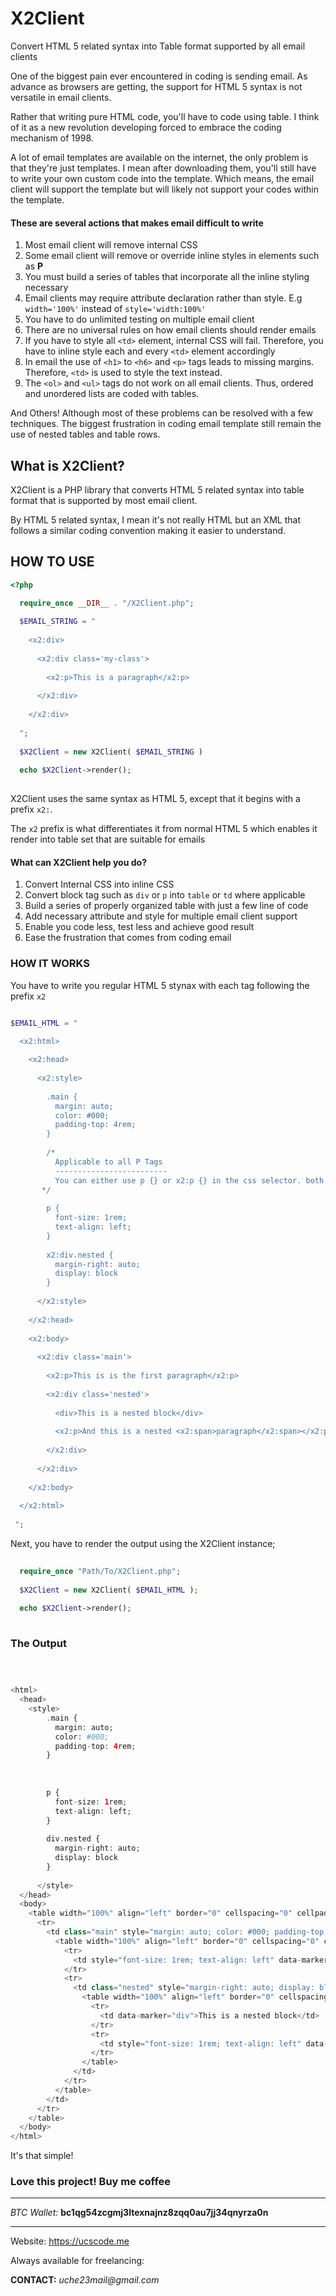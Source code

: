 # X2Client

Convert HTML 5 related syntax into Table format supported by all email clients

One of the biggest pain ever encountered in coding is sending email. As advance as browsers are getting, the support for HTML 5 syntax is not versatile in email clients.

Rather that writing pure HTML code, you'll have to code using table. I think of it as a new revolution developing forced to embrace the coding mechanism of 1998.

A lot of email templates are available on the internet, the only problem is that they're just templates. I mean after downloading them, you'll still have to write your own custom code into the template. Which means, the email client will support the template but will likely not support your codes within the template.

#### These are several actions that makes email difficult to write

1. Most email client will remove internal CSS
2. Some email client will remove or override inline styles in elements such as **P**
3. You must build a series of tables that incorporate all the inline styling necessary
4. Email clients may require attribute declaration rather than style. E.g `width='100%'` instead of `style='width:100%'`
5. You have to do unlimited testing on multiple email client
6. There are no universal rules on how email clients should render emails
7. If you have to style all `<td>` element, internal CSS will fail. Therefore, you have to inline style each and every `<td>` element accordingly
8. In email the use of `<h1>` to `<h6>` and `<p>` tags leads to missing margins. Therefore, `<td>`  is used to style the text instead.
9. The `<ol>` and `<ul>` tags do not work on all email clients. Thus, ordered and unordered lists are coded with tables.

And Others! Although most of these problems can be resolved with a few techniques. The biggest frustration in coding email template still remain the use of nested tables and table rows.

## What is X2Client?

X2Client is a PHP library that converts HTML 5 related syntax into table format that is supported by most email client.

By HTML 5 related syntax, I mean it's not really HTML but an XML that follows a similar coding convention making it easier to understand.

## HOW TO USE

```php
<?php 

  require_once __DIR__ . "/X2Client.php";
  
  $EMAIL_STRING = "
  
    <x2:div>
    
      <x2:div class='my-class'>
      
        <x2:p>This is a paragraph</x2:p>
        
      </x2:div>
      
    </x2:div>
    
  ";
  
  $X2Client = new X2Client( $EMAIL_STRING )
  
  echo $X2Client->render();
  
```

X2Client uses the same syntax as HTML 5, except that it begins with a prefix `x2:`.

The `x2` prefix is what differentiates it from normal HTML 5 which enables it render into table set that are suitable for emails

#### What can X2Client help you do?

1. Convert Internal CSS into inline CSS 
2. Convert block tag such as `div` or `p` into `table` or `td` where applicable
3. Build a series of properly organized table with just a few line of code
4. Add necessary attribute and style for multiple email client support
5. Enable you code less, test less and achieve good result
6. Ease the frustration that comes from coding email

### HOW IT WORKS

You have to write you regular HTML 5 stynax with each tag following the prefix `x2`

```php

$EMAIL_HTML = "

  <x2:html>
  
    <x2:head>
    
      <x2:style>
        
        .main {
          margin: auto;
          color: #000;
          padding-top: 4rem;
        }
        
        /* 
          Applicable to all P Tags
          -------------------------
          You can either use p {} or x2:p {} in the css selector. both will work
       */
        
        p {
          font-size: 1rem;
          text-align: left;
        }
        
        x2:div.nested {
          margin-right: auto;
          display: block
        }
        
      </x2:style>
      
    </x2:head>
    
    <x2:body>
    
      <x2:div class='main'>
      
        <x2:p>This is is the first paragraph</x2:p>
        
        <x2:div class='nested'>
        
          <div>This is a nested block</div>
          
          <x2:p>And this is a nested <x2:span>paragraph</x2:span></x2:p>
          
        </x2:div>
        
      </x2:div>
      
    </x2:body>
    
  </x2:html>
  
 ";
```

Next, you have to render the output using the X2Client instance;

```php
  
  require_once "Path/To/X2Client.php";
  
  $X2Client = new X2Client( $EMAIL_HTML );
  
  echo $X2Client->render();
  
```

### The Output

```php



<html>
  <head>
    <style>
        .main {
          margin: auto;
          color: #000;
          padding-top: 4rem;
        }
        
        
        
        p {
          font-size: 1rem;
          text-align: left;
        }
        
        div.nested {
          margin-right: auto;
          display: block
        }
        
      </style>
  </head>
  <body>
    <table width="100%" align="left" border="0" cellspacing="0" cellpadding="0" style="max-width: 100%; table-layout: fixed; word-break: break-word;">
      <tr>
        <td class="main" style="margin: auto; color: #000; padding-top: 4rem" data-marker=".main">
          <table width="100%" align="left" border="0" cellspacing="0" cellpadding="0" style="max-width: 100%; table-layout: fixed; word-break: break-word;">
            <tr>
              <td style="font-size: 1rem; text-align: left" data-marker="p">This is is the first paragraph</td>
            </tr>
            <tr>
              <td class="nested" style="margin-right: auto; display: block" data-marker=".nested">
                <table width="100%" align="left" border="0" cellspacing="0" cellpadding="0" style="max-width: 100%; table-layout: fixed; word-break: break-word;">
                  <tr>
                    <td data-marker="div">This is a nested block</td>
                  </tr>
                  <tr>
                    <td style="font-size: 1rem; text-align: left" data-marker="p">And this is a nested <span>paragraph</span></td>
                  </tr>
                </table>
              </td>
            </tr>
          </table>
        </td>
      </tr>
    </table>
  </body>
</html>


```

It's that simple!

### Love this project! Buy me coffee

------------------------------------------------

_BTC Wallet:_ **bc1qg54zcgmj3ltexnajnz8zqq0au7jj34qnyrza0n**

------------------------------------------------

Website: https://ucscode.me

Always available for freelancing: 

**CONTACT:** _uche23mail@gmail.com_






